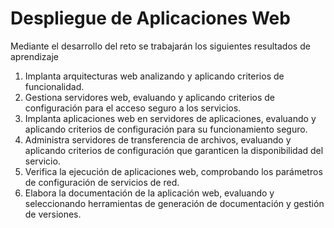 # Despliegue de Aplicaciones Web

Mediante el desarrollo del reto se trabajarán los siguientes resultados de aprendizaje

1. Implanta arquitecturas web analizando y aplicando criterios de funcionalidad.
2. Gestiona servidores web, evaluando y aplicando criterios de configuración para el acceso seguro a los servicios.
3. Implanta aplicaciones web en servidores de aplicaciones, evaluando y aplicando criterios de configuración para su funcionamiento seguro.
4. Administra servidores de transferencia de archivos, evaluando y aplicando criterios de configuración que garanticen la disponibilidad del servicio.
5. Verifica la ejecución de aplicaciones web, comprobando los parámetros de configuración de servicios de red.
6. Elabora la documentación de la aplicación web, evaluando y seleccionando herramientas de generación de documentación y gestión de versiones.
